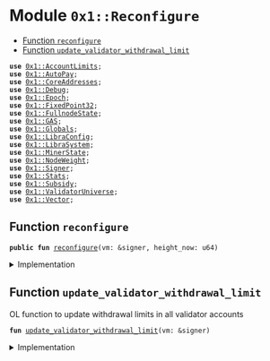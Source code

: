 
<a name="0x1_Reconfigure"></a>

# Module `0x1::Reconfigure`



-  [Function `reconfigure`](#0x1_Reconfigure_reconfigure)
-  [Function `update_validator_withdrawal_limit`](#0x1_Reconfigure_update_validator_withdrawal_limit)


<pre><code><b>use</b> <a href="AccountLimits.md#0x1_AccountLimits">0x1::AccountLimits</a>;
<b>use</b> <a href="AutoPay.md#0x1_AutoPay">0x1::AutoPay</a>;
<b>use</b> <a href="CoreAddresses.md#0x1_CoreAddresses">0x1::CoreAddresses</a>;
<b>use</b> <a href="Debug.md#0x1_Debug">0x1::Debug</a>;
<b>use</b> <a href="Epoch.md#0x1_Epoch">0x1::Epoch</a>;
<b>use</b> <a href="FixedPoint32.md#0x1_FixedPoint32">0x1::FixedPoint32</a>;
<b>use</b> <a href="FullnodeState.md#0x1_FullnodeState">0x1::FullnodeState</a>;
<b>use</b> <a href="GAS.md#0x1_GAS">0x1::GAS</a>;
<b>use</b> <a href="Globals.md#0x1_Globals">0x1::Globals</a>;
<b>use</b> <a href="LibraConfig.md#0x1_LibraConfig">0x1::LibraConfig</a>;
<b>use</b> <a href="LibraSystem.md#0x1_LibraSystem">0x1::LibraSystem</a>;
<b>use</b> <a href="MinerState.md#0x1_MinerState">0x1::MinerState</a>;
<b>use</b> <a href="NodeWeight.md#0x1_NodeWeight">0x1::NodeWeight</a>;
<b>use</b> <a href="Signer.md#0x1_Signer">0x1::Signer</a>;
<b>use</b> <a href="Stats.md#0x1_Stats">0x1::Stats</a>;
<b>use</b> <a href="Subsidy.md#0x1_Subsidy">0x1::Subsidy</a>;
<b>use</b> <a href="ValidatorUniverse.md#0x1_ValidatorUniverse">0x1::ValidatorUniverse</a>;
<b>use</b> <a href="Vector.md#0x1_Vector">0x1::Vector</a>;
</code></pre>



<a name="0x1_Reconfigure_reconfigure"></a>

## Function `reconfigure`



<pre><code><b>public</b> <b>fun</b> <a href="Reconfigure.md#0x1_Reconfigure_reconfigure">reconfigure</a>(vm: &signer, height_now: u64)
</code></pre>



<details>
<summary>Implementation</summary>


<pre><code><b>public</b> <b>fun</b> <a href="Reconfigure.md#0x1_Reconfigure_reconfigure">reconfigure</a>(vm: &signer, height_now: u64) {
    <b>assert</b>(<a href="Signer.md#0x1_Signer_address_of">Signer::address_of</a>(vm) == <a href="CoreAddresses.md#0x1_CoreAddresses_LIBRA_ROOT_ADDRESS">CoreAddresses::LIBRA_ROOT_ADDRESS</a>(), 180101014010);

    // Fullnode subsidy
    // <b>loop</b> through validators and pay full node subsidies.
    // Should happen before transactionfees get distributed.
    <b>let</b> miners = <a href="ValidatorUniverse.md#0x1_ValidatorUniverse_get_eligible_validators">ValidatorUniverse::get_eligible_validators</a>(vm);
    <b>let</b> global_proofs_count = 0;
    <b>let</b> k = 0;
    print(&0x1);
    <b>while</b> (k &lt; <a href="Vector.md#0x1_Vector_length">Vector::length</a>(&miners)) {
        <b>let</b> addr = *<a href="Vector.md#0x1_Vector_borrow">Vector::borrow</a>(&miners, k);

        <b>let</b> count = <a href="FullnodeState.md#0x1_FullnodeState_get_address_proof_count">FullnodeState::get_address_proof_count</a>(addr);
        global_proofs_count = global_proofs_count + count;

        <b>let</b> value: u64;
        // check <b>if</b> is in onboarding state (or stuck)

        <b>if</b> (<a href="FullnodeState.md#0x1_FullnodeState_is_onboarding">FullnodeState::is_onboarding</a>(addr)) {
            value = <a href="Subsidy.md#0x1_Subsidy_distribute_onboarding_subsidy">Subsidy::distribute_onboarding_subsidy</a>(vm, addr);
        } <b>else</b> {
            // steady state
            value = <a href="Subsidy.md#0x1_Subsidy_distribute_fullnode_subsidy">Subsidy::distribute_fullnode_subsidy</a>(vm, addr, count);
        };

        <a href="FullnodeState.md#0x1_FullnodeState_inc_payment_count">FullnodeState::inc_payment_count</a>(vm, addr, count);
        <a href="FullnodeState.md#0x1_FullnodeState_inc_payment_value">FullnodeState::inc_payment_value</a>(vm, addr, value);
        <a href="FullnodeState.md#0x1_FullnodeState_reconfig">FullnodeState::reconfig</a>(vm, addr);

        k = k + 1;
    };
    print(&0x2);

    // Process outgoing validators:
    // Distribute Transaction fees and subsidy payments <b>to</b> all outgoing validators
    <b>let</b> height_start = <a href="Epoch.md#0x1_Epoch_get_timer_height_start">Epoch::get_timer_height_start</a>(vm);

    <b>let</b> (outgoing_set, fee_ratio) = <a href="LibraSystem.md#0x1_LibraSystem_get_fee_ratio">LibraSystem::get_fee_ratio</a>(vm, height_start, height_now);
    print(&0x3);

    <b>if</b> (<a href="Vector.md#0x1_Vector_length">Vector::length</a>&lt;address&gt;(&outgoing_set) &gt; 0) {
        <b>let</b> subsidy_units = <a href="Subsidy.md#0x1_Subsidy_calculate_subsidy">Subsidy::calculate_subsidy</a>(vm, height_start, height_now);

        <b>if</b> (subsidy_units &gt; 0) {
            <a href="Subsidy.md#0x1_Subsidy_process_subsidy">Subsidy::process_subsidy</a>(vm, subsidy_units, &outgoing_set, &fee_ratio);
        };
        <a href="Subsidy.md#0x1_Subsidy_process_fees">Subsidy::process_fees</a>(vm, &outgoing_set, &fee_ratio);
    };
    // Propose upcoming validator set:
    // Step 1: Sort Top N eligible validators
    // Step 2: Jail non-performing validators
    // Step 3: Reset counters
    // Step 4: Bulk <b>update</b> validator set (reconfig)
    print(&0x4);

    // prepare_upcoming_validator_set(vm);
    <b>let</b> top_accounts = <a href="NodeWeight.md#0x1_NodeWeight_top_n_accounts">NodeWeight::top_n_accounts</a>(
        vm, <a href="Globals.md#0x1_Globals_get_max_validator_per_epoch">Globals::get_max_validator_per_epoch</a>());
    <b>let</b> jailed_set = <a href="LibraSystem.md#0x1_LibraSystem_get_jailed_set">LibraSystem::get_jailed_set</a>(vm, height_start, height_now);

    <b>let</b> proposed_set = <a href="Vector.md#0x1_Vector_empty">Vector::empty</a>();
    <b>let</b> i = 0;
    <b>while</b> (i &lt; <a href="Vector.md#0x1_Vector_length">Vector::length</a>(&top_accounts)) {
        <b>let</b> addr = *<a href="Vector.md#0x1_Vector_borrow">Vector::borrow</a>(&top_accounts, i);
        <b>let</b> mined_last_epoch = <a href="MinerState.md#0x1_MinerState_node_above_thresh">MinerState::node_above_thresh</a>(vm, addr);
        // TODO: temporary until jail-refactor merge.
        <b>if</b> ((!<a href="Vector.md#0x1_Vector_contains">Vector::contains</a>(&jailed_set, &addr)) && mined_last_epoch) {
            <a href="Vector.md#0x1_Vector_push_back">Vector::push_back</a>(&<b>mut</b> proposed_set, addr);
        };
        i = i+ 1;
    };
    print(&0x5);

    // If the cardinality of validator_set in the next epoch is less than 4, we keep the same validator set.
    <b>if</b> (<a href="Vector.md#0x1_Vector_length">Vector::length</a>&lt;address&gt;(&proposed_set)&lt;= 3) proposed_set = <a href="ValidatorUniverse.md#0x1_ValidatorUniverse_get_eligible_validators">ValidatorUniverse::get_eligible_validators</a>(vm);
    // Usually an issue in staging network for QA only.
    // This is very rare and theoretically impossible for network <b>with</b> at least 6 nodes and 6 rounds. If we reach an epoch boundary <b>with</b> at least 6 rounds, we would have at least 2/3rd of the validator set <b>with</b> at least 66% liveliness.

    print(&0x6);

    // Update all validators <b>with</b> account limits
    // After <a href="Epoch.md#0x1_Epoch">Epoch</a> 1000.
    <b>if</b> (<a href="LibraConfig.md#0x1_LibraConfig_check_transfer_enabled">LibraConfig::check_transfer_enabled</a>()) {
        <a href="Reconfigure.md#0x1_Reconfigure_update_validator_withdrawal_limit">update_validator_withdrawal_limit</a>(vm);
    };
    print(&0x7);

    // needs <b>to</b> be set before the auctioneer runs in <a href="Subsidy.md#0x1_Subsidy_fullnode_reconfig">Subsidy::fullnode_reconfig</a>
    <a href="Subsidy.md#0x1_Subsidy_set_global_count">Subsidy::set_global_count</a>(vm, global_proofs_count);

    //Reset Counters
    <a href="Stats.md#0x1_Stats_reconfig">Stats::reconfig</a>(vm, &proposed_set);
    <a href="MinerState.md#0x1_MinerState_reconfig">MinerState::reconfig</a>(vm);
    print(&0x8);

    // <a href="Reconfigure.md#0x1_Reconfigure">Reconfigure</a> the network
    <a href="LibraSystem.md#0x1_LibraSystem_bulk_update_validators">LibraSystem::bulk_update_validators</a>(vm, proposed_set);
    // reset clocks
    print(&0x9);

    <a href="Subsidy.md#0x1_Subsidy_fullnode_reconfig">Subsidy::fullnode_reconfig</a>(vm);
    print(&0x10);

    <a href="AutoPay.md#0x1_AutoPay_reconfig_reset_tick">AutoPay::reconfig_reset_tick</a>(vm);
    print(&0x11);

    <a href="Epoch.md#0x1_Epoch_reset_timer">Epoch::reset_timer</a>(vm, height_now);
    print(&0x12);


}
</code></pre>



</details>

<a name="0x1_Reconfigure_update_validator_withdrawal_limit"></a>

## Function `update_validator_withdrawal_limit`

OL function to update withdrawal limits in all validator accounts


<pre><code><b>fun</b> <a href="Reconfigure.md#0x1_Reconfigure_update_validator_withdrawal_limit">update_validator_withdrawal_limit</a>(vm: &signer)
</code></pre>



<details>
<summary>Implementation</summary>


<pre><code><b>fun</b> <a href="Reconfigure.md#0x1_Reconfigure_update_validator_withdrawal_limit">update_validator_withdrawal_limit</a>(vm: &signer) {
    <b>let</b> validator_set = <a href="LibraSystem.md#0x1_LibraSystem_get_val_set_addr">LibraSystem::get_val_set_addr</a>();
    <b>let</b> k = 0;
    <b>while</b>(k &lt; <a href="Vector.md#0x1_Vector_length">Vector::length</a>(&validator_set)){
        <b>let</b> addr = *<a href="Vector.md#0x1_Vector_borrow">Vector::borrow</a>&lt;address&gt;(&validator_set, k);

        // Check <b>if</b> limits definition is published
        <b>if</b>(<a href="AccountLimits.md#0x1_AccountLimits_has_limits_published">AccountLimits::has_limits_published</a>&lt;<a href="GAS.md#0x1_GAS">GAS</a>&gt;(addr)) {
            <a href="AccountLimits.md#0x1_AccountLimits_update_limits_definition">AccountLimits::update_limits_definition</a>&lt;<a href="GAS.md#0x1_GAS">GAS</a>&gt;(vm, addr, 0, <a href="LibraConfig.md#0x1_LibraConfig_get_epoch_transfer_limit">LibraConfig::get_epoch_transfer_limit</a>(), 0, 0);
        };

        k = k + 1;
    };
}
</code></pre>



</details>


[//]: # ("File containing references which can be used from documentation")
[ACCESS_CONTROL]: https://github.com/libra/lip/blob/master/lips/lip-2.md
[ROLE]: https://github.com/libra/lip/blob/master/lips/lip-2.md#roles
[PERMISSION]: https://github.com/libra/lip/blob/master/lips/lip-2.md#permissions
